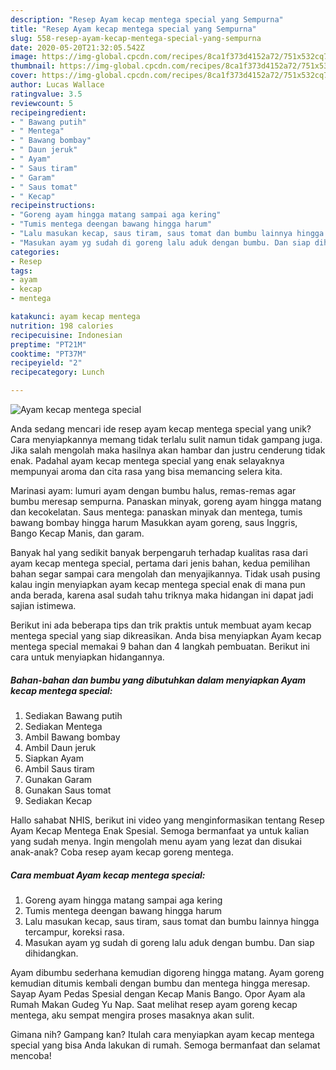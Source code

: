 ```yaml
---
description: "Resep Ayam kecap mentega special yang Sempurna"
title: "Resep Ayam kecap mentega special yang Sempurna"
slug: 558-resep-ayam-kecap-mentega-special-yang-sempurna
date: 2020-05-20T21:32:05.542Z
image: https://img-global.cpcdn.com/recipes/8ca1f373d4152a72/751x532cq70/ayam-kecap-mentega-special-foto-resep-utama.jpg
thumbnail: https://img-global.cpcdn.com/recipes/8ca1f373d4152a72/751x532cq70/ayam-kecap-mentega-special-foto-resep-utama.jpg
cover: https://img-global.cpcdn.com/recipes/8ca1f373d4152a72/751x532cq70/ayam-kecap-mentega-special-foto-resep-utama.jpg
author: Lucas Wallace
ratingvalue: 3.5
reviewcount: 5
recipeingredient:
- " Bawang putih"
- " Mentega"
- " Bawang bombay"
- " Daun jeruk"
- " Ayam"
- " Saus tiram"
- " Garam"
- " Saus tomat"
- " Kecap"
recipeinstructions:
- "Goreng ayam hingga matang sampai aga kering"
- "Tumis mentega deengan bawang hingga harum"
- "Lalu masukan kecap, saus tiram, saus tomat dan bumbu lainnya hingga tercampur, koreksi rasa."
- "Masukan ayam yg sudah di goreng lalu aduk dengan bumbu. Dan siap dihidangkan."
categories:
- Resep
tags:
- ayam
- kecap
- mentega

katakunci: ayam kecap mentega 
nutrition: 198 calories
recipecuisine: Indonesian
preptime: "PT21M"
cooktime: "PT37M"
recipeyield: "2"
recipecategory: Lunch

---
```



![Ayam kecap mentega special](https://img-global.cpcdn.com/recipes/8ca1f373d4152a72/751x532cq70/ayam-kecap-mentega-special-foto-resep-utama.jpg)

Anda sedang mencari ide resep ayam kecap mentega special yang unik? Cara menyiapkannya memang tidak terlalu sulit namun tidak gampang juga. Jika salah mengolah maka hasilnya akan hambar dan justru cenderung tidak enak. Padahal ayam kecap mentega special yang enak selayaknya mempunyai aroma dan cita rasa yang bisa memancing selera kita.

Marinasi ayam: lumuri ayam dengan bumbu halus, remas-remas agar bumbu meresap sempurna. Panaskan minyak, goreng ayam hingga matang dan kecokelatan. Saus mentega: panaskan minyak dan mentega, tumis bawang bombay hingga harum Masukkan ayam goreng, saus Inggris, Bango Kecap Manis, dan garam.

Banyak hal yang sedikit banyak berpengaruh terhadap kualitas rasa dari ayam kecap mentega special, pertama dari jenis bahan, kedua pemilihan bahan segar sampai cara mengolah dan menyajikannya. Tidak usah pusing kalau ingin menyiapkan ayam kecap mentega special enak di mana pun anda berada, karena asal sudah tahu triknya maka hidangan ini dapat jadi sajian istimewa.


Berikut ini ada beberapa tips dan trik praktis untuk membuat ayam kecap mentega special yang siap dikreasikan. Anda bisa menyiapkan Ayam kecap mentega special memakai 9 bahan dan 4 langkah pembuatan. Berikut ini cara untuk menyiapkan hidangannya.

<!--inarticleads1-->

##### Bahan-bahan dan bumbu yang dibutuhkan dalam menyiapkan Ayam kecap mentega special:

1. Sediakan  Bawang putih
1. Sediakan  Mentega
1. Ambil  Bawang bombay
1. Ambil  Daun jeruk
1. Siapkan  Ayam
1. Ambil  Saus tiram
1. Gunakan  Garam
1. Gunakan  Saus tomat
1. Sediakan  Kecap


Hallo sahabat NHIS, berikut ini video yang menginformasikan tentang Resep Ayam Kecap Mentega Enak Spesial. Semoga bermanfaat ya untuk kalian yang sudah menya. Ingin mengolah menu ayam yang lezat dan disukai anak-anak? Coba resep ayam kecap goreng mentega. 

<!--inarticleads2-->

##### Cara membuat Ayam kecap mentega special:

1. Goreng ayam hingga matang sampai aga kering
1. Tumis mentega deengan bawang hingga harum
1. Lalu masukan kecap, saus tiram, saus tomat dan bumbu lainnya hingga tercampur, koreksi rasa.
1. Masukan ayam yg sudah di goreng lalu aduk dengan bumbu. Dan siap dihidangkan.


Ayam dibumbu sederhana kemudian digoreng hingga matang. Ayam goreng kemudian ditumis kembali dengan bumbu dan mentega hingga meresap. Sayap Ayam Pedas Spesial dengan Kecap Manis Bango. Opor Ayam ala Rumah Makan Gudeg Yu Nap. Saat melihat resep ayam goreng kecap mentega, aku sempat mengira proses masaknya akan sulit. 

Gimana nih? Gampang kan? Itulah cara menyiapkan ayam kecap mentega special yang bisa Anda lakukan di rumah. Semoga bermanfaat dan selamat mencoba!
